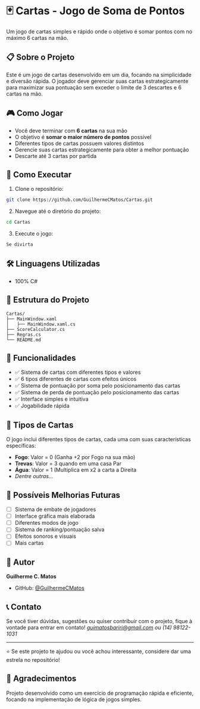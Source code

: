 # 🃏 Cartas - Jogo de Soma de Pontos

Um jogo de cartas simples e rápido onde o objetivo é somar pontos com no máximo 6 cartas na mão.

## 📋 Sobre o Projeto

Este é um jogo de cartas desenvolvido em um dia, focando na simplicidade e diversão rápida. O jogador deve gerenciar suas cartas estrategicamente para maximizar sua pontuação sem exceder o limite de 3 descartes e 6 cartas na mão.

## 🎮 Como Jogar

- Você deve terminar com **6 cartas** na sua mão
- O objetivo é **somar o maior número de pontos** possível
- Diferentes tipos de cartas possuem valores distintos
- Gerencie suas cartas estrategicamente para obter a melhor pontuação
- Descarte até 3 cartas por partida

## 🚀 Como Executar

1. Clone o repositório:
```bash
git clone https://github.com/GuilhermeCMatos/Cartas.git
```

2. Navegue até o diretório do projeto:
```bash
cd Cartas
```

3. Execute o jogo:
```bash
Se divirta
```

## 🛠️ Linguagens Utilizadas

- 100% C#

## 📁 Estrutura do Projeto

```
Cartas/
├── MainWindow.xaml
│   ├── MainWindow.xaml.cs
├── ScoreCalculator.cs
├── Regras.cs
└── README.md
```

## 🎯 Funcionalidades

- ✅ Sistema de cartas com diferentes tipos e valores
- ✅ 6 tipos diferentes de cartas com efeitos únicos
- ✅ Sistema de pontuação por soma pelo posicionamento das cartas
- ✅ Sistema de perda de pontuação pelo posicionamento das cartas
- ✅ Interface simples e intuitiva
- ✅ Jogabilidade rápida

## 🎨 Tipos de Cartas

O jogo inclui diferentes tipos de cartas, cada uma com suas características específicas:

- **Fogo**: Valor = 0 (Ganha +2 por Fogo na sua mão)
- **Trevas**: Valor = 3 quando em uma casa Par
- **Água**: Valor = 1 (Multiplica em x2 a carta a Direita
- *Dentre outras...*

## 🔧 Possíveis Melhorias Futuras

- [ ] Sistema de embate de jogadores
- [ ] Interface gráfica mais elaborada
- [ ] Diferentes modos de jogo
- [ ] Sistema de ranking/pontuação salva
- [ ] Efeitos sonoros e visuais
- [ ] Mais cartas

## 👤 Autor

**Guilherme C. Matos**
- GitHub: [@GuilhermeCMatos](https://github.com/GuilhermeCMatos)

## 📞 Contato

Se você tiver dúvidas, sugestões ou quiser contribuir com o projeto, fique à vontade para entrar em contato!
*guimatosbariri@gmail.com ou (14) 98122-1031*

---

⭐ Se este projeto te ajudou ou você achou interessante, considere dar uma estrela no repositório!

## 🎉 Agradecimentos

Projeto desenvolvido como um exercício de programação rápida e eficiente, focando na implementação de lógica de jogos simples.
